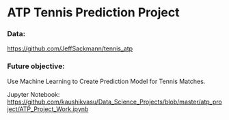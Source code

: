 # ATP Tennis Prediction Project  
  
### Data:   
https://github.com/JeffSackmann/tennis_atp  

### Future objective:   
Use Machine Learning to Create Prediction Model for Tennis Matches.   
    
Jupyter Notebook: https://github.com/kaushikvasu/Data_Science_Projects/blob/master/atp_project/ATP_Project_Work.ipynb
